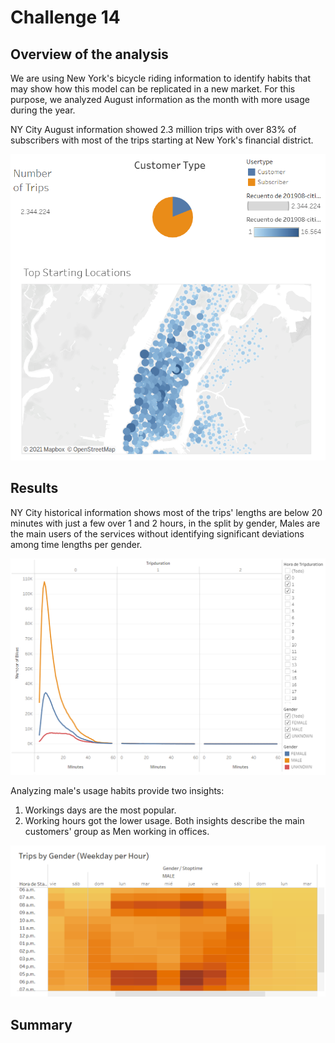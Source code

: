# Challenge 14

## Overview of the analysis

We are using New York's bicycle riding information to identify habits that may show how this model can be replicated in a new market. For this purpose, we analyzed August information as the month with more usage during the year.

NY City August information showed 2.3 million trips with over 83% of subscribers with most of the trips starting at New York's financial district. 

![Slide 1](https://github.com/Markov1987/Challenge14/blob/c6ba39a2bd3c9072273fdd70b1f07542b2760fcd/Slide%201.png)

## Results

NY City historical information shows most of the trips' lengths are below 20 minutes with just a few over 1 and 2 hours, in the split by gender, Males are the main users of the services without identifying significant deviations among time lengths per gender. 

![Slide 2](https://github.com/Markov1987/Challenge14/blob/c6ba39a2bd3c9072273fdd70b1f07542b2760fcd/Slide%202.png)

Analyzing male's usage habits provide two insights: 
1) Workings days are the most popular. 
2) Working hours got the lower usage. 
Both insights describe the main customers' group as Men working in offices. 

![Slide 3](https://github.com/Markov1987/Challenge14/blob/c6ba39a2bd3c9072273fdd70b1f07542b2760fcd/Slide%203.png)

## Summary

